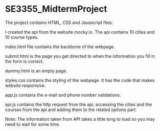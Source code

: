 # SE3355_MidtermProject

The project contains HTML, CSS and Javascript files.

I created the api from the website mocky.io. The api contains 10 cities and 10 course types.

index.html file contains the backbone of the webpage.

submit.html is the page you get directed to when the information you fill in the form is correct.

dummy.html is an empty page.

styles.css contains the styling of the webpage. It has the code that makes website responsive.

app.js contains the e-mail and phone number validations.

api.js contains the http request from the api, accessing the cities and the courses from the api and adding them to the related options part.


Note: The information taken from API takes a little long to load so you may need to wait for some time.
